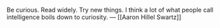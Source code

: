 
Be curious. Read widely. Try new things. I think a lot of what people call intelligence boils down to curiosity.  — [[Aaron Hillel Swartz]]
